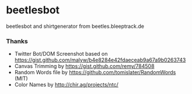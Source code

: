 # beetlesbot
beetlesbot and shirtgenerator from beetles.bleeptrack.de



### Thanks

* Twitter Bot/DOM Screenshot based on https://gist.github.com/malyw/b4e8284e42fdaeceab9a67a9b0263743
* Canvas Trimming by https://gist.github.com/remy/784508
* Random Words file by https://github.com/tomislater/RandomWords (MIT)
* Color Names by http://chir.ag/projects/ntc/
